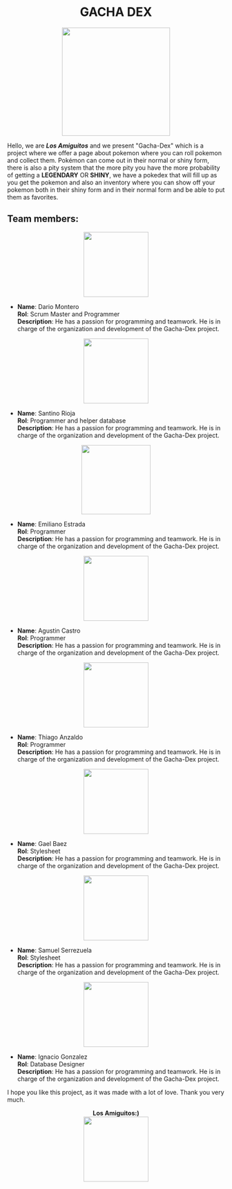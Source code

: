 <div align="center">
<h1> GACHA DEX</h1>
<img src="/imagenes/gachadex.png" width="250">
</div>



Hello, we are ***Los Amiguitos*** and we present "Gacha-Dex" which is a project where we offer a page about pokemon where you can roll pokemon and collect them. Pokémon can come out in their normal or shiny form, there is also a pity system that the more pity you have the more probability of getting a **LEGENDARY** OR **SHINY**, we have a pokedex that will fill up as you get the pokemon and also an inventory where you can show off your pokemon both in their shiny form and in their normal form and be able to put them as favorites.

<H2> Team members:</H2>
<div align="center">
<img src="/imagenes/Benja.png" width="150">
</div>

-  **Name**: Dario Montero <br>
**Rol**: Scrum Master and Programmer <br>
**Description**: He has a passion for programming and teamwork. He is in charge of the organization and development of the Gacha-Dex project. <br>

<div align="center">
<img src="/imagenes/Santi.png" width="150">
</div>

-  **Name**: Santino Rioja <br>
**Rol**: Programmer and helper database <br>
**Description**: He has a passion for programming and teamwork. He is in charge of the organization and development of the Gacha-Dex project. <br>
<div align="center">
<img src="/imagenes/Emiliano.png" width="160">
</div>

-  **Name**: Emiliano Estrada <br>
**Rol**: Programmer <br>
**Description**: He has a passion for programming and teamwork. He is in charge of the organization and development of the Gacha-Dex project. <br>
<div align="center">
<img src="/imagenes/Agus.png" width="150">
</div>

-  **Name**: Agustin Castro <br>
**Rol**: Programmer <br>
**Description**: He has a passion for programming and teamwork. He is in charge of the organization and development of the Gacha-Dex project. <br>
<div align="center">
<img src="/imagenes/Thiago.png" width="150">
</div>

-  **Name**: Thiago Anzaldo <br>
**Rol**: Programmer <br>
**Description**: He has a passion for programming and teamwork. He is in charge of the organization and development of the Gacha-Dex project. <br>
<div align="center">
<img src="/imagenes/Gael.png" width="150">
</div>

-  **Name**: Gael Baez <br>
**Rol**: Stylesheet <br>
**Description**: He has a passion for programming and teamwork. He is in charge of the organization and development of the Gacha-Dex project. <br>
<div align="center">
<img src="/imagenes/Samuel.png" width="150">
</div>

-  **Name**: Samuel Serrezuela <br>
**Rol**: Stylesheet <br>
**Description**: He has a passion for programming and teamwork. He is in charge of the organization and development of the Gacha-Dex project. <br>
<div align="center">
<img src="/imagenes/Ignacio.png" width="150">
</div>

-  **Name**: Ignacio Gonzalez <br>
**Rol**: Database Designer <br>
**Description**: He has a passion for programming and teamwork. He is in charge of the organization and development of the Gacha-Dex project. <br>


I hope you like this project, as it was made with a lot of love. Thank you very much.
						

<div align="center">
<b>Los Amiguitos:)</b><br>
<img src="/imagenes/amiguitos.jpeg" width="150">
</div>
